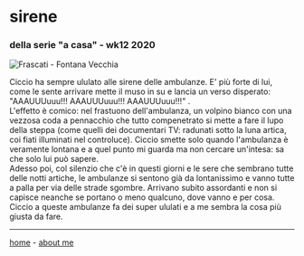 # sirene
### della serie "a casa" - wk12 2020   

![](https://drive.google.com/uc?id=1WE8IEmYU5eytOKzf6YS6A-rfeCJOH59t "Frascati - Fontana Vecchia")  

Ciccio ha sempre ululato alle sirene delle ambulanze. E' più forte di lui, come le sente arrivare mette il muso in su e lancia un verso disperato: "AAAUUUuuu!!! AAAUUUuuu!!! AAAUUUuuu!!!" .  
L'effetto è comico: nel frastuono dell'ambulanza, un volpino bianco con una vezzosa coda a pennacchio che tutto compenetrato si mette a fare il lupo della steppa (come quelli dei documentari TV: radunati sotto la luna artica, coi fiati illuminati nel controluce). Ciccio smette solo quando l'ambulanza è veramente lontana e a quel punto mi guarda ma non cercare un'intesa: sa che solo lui può sapere.  
Adesso poi, col silenzio che c'è in questi giorni e le sere che sembrano tutte delle notti artiche, le ambulanze si sentono già da lontanissimo e vanno tutte a palla per via delle strade sgombre. Arrivano subito assordanti e non si capisce neanche se portano o meno qualcuno, dove vanno e per cosa.    
Ciccio a queste ambulanze fa dei super ululati e a me sembra la cosa più giusta da fare.  

---  
[home](/index.md) - [about me](/aboutme.md)    
